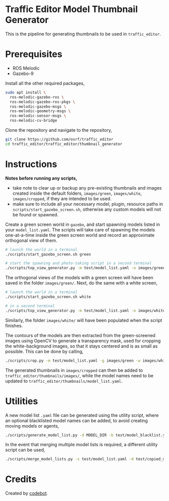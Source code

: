 # Traffic Editor Model Thumbnail Generator

This is the pipeline for generating thumbnails to be used in `traffic_editor`.

# Prerequisites

* ROS Melodic
* Gazebo-9

Install all the other required packages,

```bash
sudo apt install \
  ros-melodic-gazebo-ros \
  ros-melodic-gazebo-ros-pkgs \
  ros-melodic-gazebo-msgs \
  ros-melodic-geometry-msgs \
  ros-melodic-sensor-msgs \
  ros-melodic-cv-bridge
```

Clone the repository and navigate to the repository,

```bash
git clone https://github.com/osrf/traffic_editor
cd traffic_editor/traffic_editor/thumbnail_generator
```

# Instructions

**Notes before running any scripts,**
* take note to clear up or backup any pre-existing thumbnails and images created inside the default folders, `images/green`, `images/white`, `images/cropped`, if they are intended to be used.
* make sure to include all your necessary model, plugin, resource paths in `scripts/start_gazebo_screen.sh`, otherwise any custom models will not be found or spawned.

Create a green screen world in `gazebo`, and start spawning models listed in your `model_list.yaml`. The scripts will take care of spawning the models one-at-a-time inside the green screen world and record an approximate orthogonal view of them.

```bash
# launch the world in a terminal
./scripts/start_gazebo_screen.sh green

# start the spawning and photo-taking script in a second terminal
./scripts/top_view_generator.py -m test/model_list.yaml -o images/green
```

The orthogonal views of the models with a green screen will have been saved in the folder `images/green/`. Next, do the same with a white screen, 

```bash
# launch the world in a terminal
./scripts/start_gazebo_screen.sh white

# in a second terminal
./scripts/top_view_generator.py -m test/model_list.yaml -o images/white
```

Similarly, the folder `images/white/` will have been populated when the script finishes.

The contours of the models are then extracted from the green-screened images using OpenCV to generate a transparency mask, used for cropping the white-background images, so that it stays centered and is as small as possible. This can be done by calling,

```bash
./scripts/crop.py -m test/model_list.yaml -g images/green -w images/white -o images/cropped
```

The generated thumbnails in `images/cropped` can then be added to `traffic_editor/thumbnails/images/`, while the model names need to be updated to `traffic_editor/thumbnails/model_list.yaml`.

# Utilities

A new model list `.yaml` file can be generated using the utility script, where an optional blacklisted model names can be added, to avoid creating moving models or agents,

```bash
./scripts/generate_model_list.py -d MODEL_DIR -b test/model_blacklist.yaml -o test/output_model_list.yaml
```

In the event that merging multiple model lists is required, a different utility script can be used,

```bash
./scripts/merge_model_lists.py -s test/model_list.yaml -d test/copied_model_list.yaml
```

# Credits

Created by [codebot](https://github.com/codebot).
